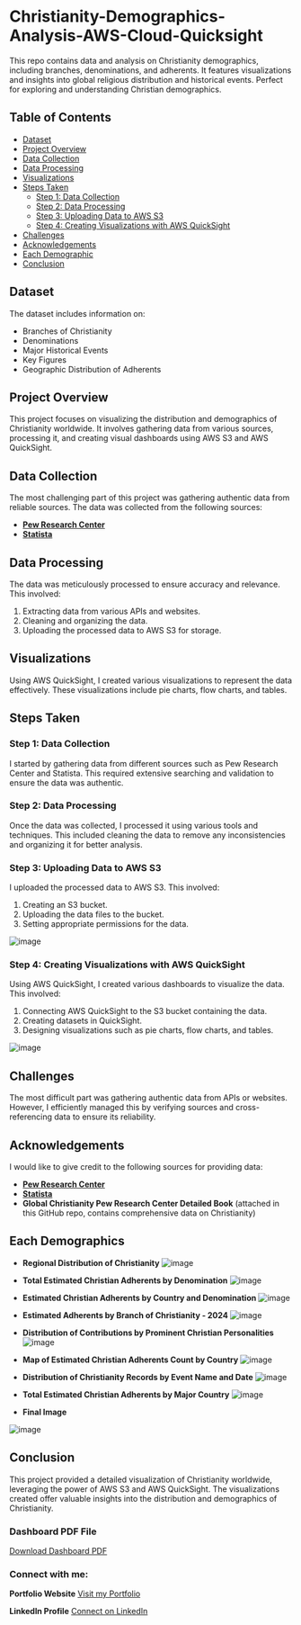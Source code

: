 # Christianity-Demographics-Analysis-AWS-Cloud-Quicksight

This repo contains data and analysis on Christianity demographics, including branches, denominations, and adherents. It features visualizations and insights into global religious distribution and historical events. Perfect for exploring and understanding Christian demographics.

## Table of Contents
- [Dataset](#dataset)
- [Project Overview](#project-overview)
- [Data Collection](#data-collection)
- [Data Processing](#data-processing)
- [Visualizations](#visualizations)
- [Steps Taken](#steps-taken)
  - [Step 1: Data Collection](#step-1-data-collection)
  - [Step 2: Data Processing](#step-2-data-processing)
  - [Step 3: Uploading Data to AWS S3](#step-3-uploading-data-to-aws-s3)
  - [Step 4: Creating Visualizations with AWS QuickSight](#step-4-creating-visualizations-with-aws-quicksight)
- [Challenges](#challenges)
- [Acknowledgements](#acknowledgements)
- [Each Demographic](#each-demograph)
- [Conclusion](#conclusion)

## Dataset

The dataset includes information on:
- Branches of Christianity
- Denominations
- Major Historical Events
- Key Figures
- Geographic Distribution of Adherents

## Project Overview

This project focuses on visualizing the distribution and demographics of Christianity worldwide. It involves gathering data from various sources, processing it, and creating visual dashboards using AWS S3 and AWS QuickSight.

## Data Collection

The most challenging part of this project was gathering authentic data from reliable sources. The data was collected from the following sources:
- **[Pew Research Center](https://www.pewresearch.org)**
- **[Statista](https://www.statista.com)**

## Data Processing

The data was meticulously processed to ensure accuracy and relevance. This involved:
1. Extracting data from various APIs and websites.
2. Cleaning and organizing the data.
3. Uploading the processed data to AWS S3 for storage.

## Visualizations

Using AWS QuickSight, I created various visualizations to represent the data effectively. These visualizations include pie charts, flow charts, and tables.

## Steps Taken

### Step 1: Data Collection

I started by gathering data from different sources such as Pew Research Center and Statista. This required extensive searching and validation to ensure the data was authentic.

### Step 2: Data Processing

Once the data was collected, I processed it using various tools and techniques. This included cleaning the data to remove any inconsistencies and organizing it for better analysis.

### Step 3: Uploading Data to AWS S3

I uploaded the processed data to AWS S3. This involved:
1. Creating an S3 bucket.
2. Uploading the data files to the bucket.
3. Setting appropriate permissions for the data.

![image](https://github.com/user-attachments/assets/6144d279-bb9c-4cbe-8dda-46fc94dbbf31)

### Step 4: Creating Visualizations with AWS QuickSight

Using AWS QuickSight, I created various dashboards to visualize the data. This involved:
1. Connecting AWS QuickSight to the S3 bucket containing the data.
2. Creating datasets in QuickSight.
3. Designing visualizations such as pie charts, flow charts, and tables.

![image](https://github.com/user-attachments/assets/c9314b3b-e802-4134-a4bb-16f29e9f857f)

## Challenges

The most difficult part was gathering authentic data from APIs or websites. However, I efficiently managed this by verifying sources and cross-referencing data to ensure its reliability.

## Acknowledgements

I would like to give credit to the following sources for providing data:
- **[Pew Research Center](https://www.pewresearch.org)**
- **[Statista](https://www.statista.com)**
- **Global Christianity Pew Research Center Detailed Book** (attached in this GitHub repo, contains comprehensive data on Christianity)

## Each Demographics

- **Regional Distribution of Christianity**
![image](https://github.com/user-attachments/assets/289ba8d2-8476-4f4d-ab3b-838c224f395b)

- **Total Estimated Christian Adherents by Denomination**
![image](https://github.com/user-attachments/assets/253a94a1-be22-4b0c-8f11-00f8e7fb9908)

- **Estimated Christian Adherents by Country and Denomination**
![image](https://github.com/user-attachments/assets/a6c647d8-fd38-494b-9ac5-a890a870d3e4)

- **Estimated Adherents by Branch of Christianity - 2024**
![image](https://github.com/user-attachments/assets/2fbe9489-e654-4951-b551-77af16e01697)

- **Distribution of Contributions by Prominent Christian Personalities**
![image](https://github.com/user-attachments/assets/0e3ef73c-c349-47bd-b100-9e84375e0738)

- **Map of Estimated Christian Adherents Count by Country**
![image](https://github.com/user-attachments/assets/290f20a2-d34f-4db7-9d1a-3419503ad523)

- **Distribution of Christianity Records by Event Name and Date**
![image](https://github.com/user-attachments/assets/f09b4d33-bf83-4795-82ca-40359a4de4bf)

- **Total Estimated Christian Adherents by Major Country**
![image](https://github.com/user-attachments/assets/925654f7-e0ee-45dc-854f-194b526c5e3a)

- **Final Image**

![image](https://github.com/user-attachments/assets/c37e5ebe-306f-4850-a28b-ad2027234898)

## Conclusion

This project provided a detailed visualization of Christianity worldwide, leveraging the power of AWS S3 and AWS QuickSight. The visualizations created offer valuable insights into the distribution and demographics of Christianity.

### Dashboard PDF File
[Download Dashboard PDF](https://github.com/DaudCloud-sudo/Christianity-Demographics-Analysis-AWS-Cloud/blob/main/Global-Christianity-Pew-Research.pdf)


### Connect with me:

**Portfolio Website**
[Visit my Portfolio](https://sdaudportfolio.com)

 **LinkedIn Profile**
[Connect on LinkedIn](https://www.linkedin.com/in/shahzaib-daud-computer-engineer/)

